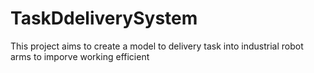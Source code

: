 # TaskDdeliverySystem
This project aims to create a model to delivery task into industrial robot arms to imporve working efficient
